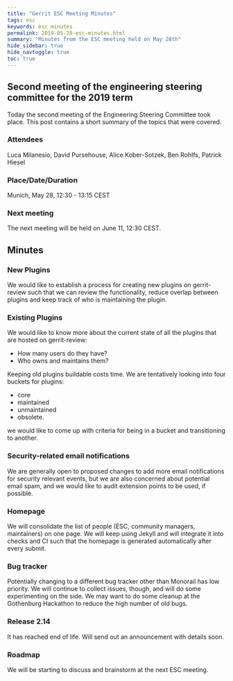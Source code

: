 ```yaml
---
title: "Gerrit ESC Meeting Minutes"
tags: esc
keywords: esc minutes
permalink: 2019-05-28-esc-minutes.html
summary: "Minutes from the ESC meeting held on May 28th"
hide_sidebar: true
hide_navtoggle: true
toc: true
---
```


## Second meeting of the engineering steering committee for the 2019 term

Today the second meeting of the Engineering Steering Committee took
place. This post contains a short summary of the topics that were
covered.

### Attendees

Luca Milanesio, David Pursehouse, Alice Kober-Sotzek, Ben Rohlfs, Patrick Hiesel

### Place/Date/Duration

Munich, May 28, 12:30 - 13:15 CEST

### Next meeting

The next meeting will be held on June 11, 12:30 CEST.

## Minutes

### New Plugins

  We would like to establish a process for creating new plugins on
  gerrit-review such that we can review the functionality, reduce overlap
  between plugins and keep track of who is maintaining the plugin.

### Existing Plugins

  We would like to know more about the current state of all the plugins
  that are hosted on gerrit-review:

  * How many users do they have?
  * Who owns and maintains them?

  Keeping old plugins buildable costs time. We are tentatively looking into
  four buckets for plugins:

  * core
  * maintained
  * unmaintained
  * obsolete.

  we would like to come up with criteria for being in a bucket and
  transitioning to another.

### Security-related email notifications

  We are generally open to proposed changes to add more email notifications
  for security relevant events, but we are also concerned about potential
  email spam, and we would like to audit extension points to be used, if
  possible.

### Homepage

  We will consolidate the list of people (ESC, community managers, maintainers)
  on one page. We will keep using Jekyll and will integrate it into checks and
  CI such that the homepage is generated automatically after every submit.

### Bug tracker

  Potentially changing to a different bug tracker other than Monorail has low
  priority. We will continue to collect issues, though, and will do some
  experimenting on the side. We may want to do some cleanup at the Gothenburg
  Hackathon to reduce the high number of old bugs.

### Release 2.14

  It has reached end of life. Will send out an announcement with details soon.

### Roadmap

  We will be starting to discuss and brainstorm at the next ESC meeting.
